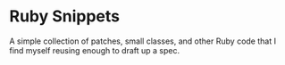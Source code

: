 # Ruby Snippets
A simple collection of patches, small classes, and other Ruby 
code that I find myself reusing enough to draft up a spec.
